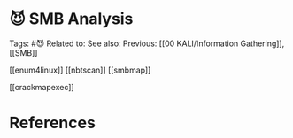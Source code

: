 # 😈 SMB Analysis

Tags: #😈
Related to: 
See also: 
Previous: [[00 KALI/Information Gathering]], [[SMB]]

[[enum4linux]]
[[nbtscan]]
[[smbmap]]

[[crackmapexec]]

# References